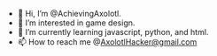 - 👋 Hi, I’m @AchievingAxolotl.
- 👀 I’m interested in game design.
- 🌱 I’m currently learning javascript, python, and html.
- 📫 How to reach me @AxolotlHacker@gmail.com
